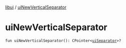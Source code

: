 [libui](README.md) / [uiNewVerticalSeparator](ui-new-vertical-separator.md)

# uiNewVerticalSeparator

`fun uiNewVerticalSeparator(): CPointer<`[`uiSeparator`](ui-separator.md)`>?`